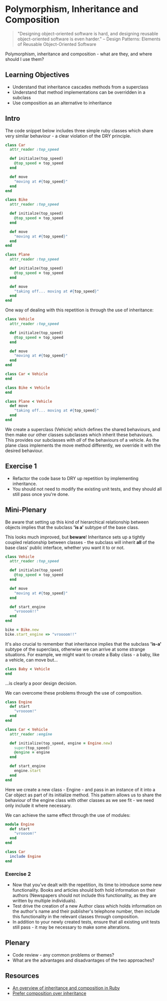 # Polymorphism, Inheritance and Composition

> "Designing object-oriented software is hard, and designing reusable object-oriented software is even harder."
> – Design Patterns: Elements of Reusable Object-Oriented Software

Polymorphism, inheritance and composition - what are they, and where should I use them?

## Learning Objectives

- Understand that inheritance cascades methods from a superclass
- Understand that method implementations can be overridden in a subclass
- Use composition as an alternative to inheritance

## Intro
The code snippet below includes three simple ruby classes which share very similar behaviour - a clear violation of the DRY principle.

```ruby
class Car
  attr_reader :top_speed

  def initialze(top_speed)
    @top_speed = top_speed
  end

  def move
    "moving at #{top_speed}"
  end
end

class Bike
  attr_reader :top_speed

  def initialze(top_speed)
    @top_speed = top_speed
  end

  def move
    "moving at #{top_speed}"
  end
end

class Plane
  attr_reader :top_speed

  def initialze(top_speed)
    @top_speed = top_speed
  end

  def move
    "taking off... moving at #{top_speed}"
  end
end
```

One way of dealing with this repetition is through the use of inheritance:

```ruby
class Vehicle
  attr_reader :top_speed

  def initialze(top_speed)
    @top_speed = top_speed
  end

  def move
    "moving at #{top_speed}"
  end
end

class Car < Vehicle
end

class Bike < Vehicle
end

class Plane < Vehicle
  def move
    "taking off... moving at #{top_speed}"
  end
end
```

We create a superclass (Vehicle) which defines the shared behaviours, and then make our other classes subclasses which inherit these behaviours.  This provides our subclasses with *all* of the behaviours of a vehicle.  As the plane class implements the move method differently, we override it with the desired behaviour.

## Exercise 1
- Refactor the code base to DRY up repetition by implementing inheritance.  
- You should not need to modify the existing unit tests, and they should all still pass once you're done.

## Mini-Plenary

Be aware that setting up this kind of hierarchical relationship between objects implies that the subclass __'is a'__ subtype of the base class.  

This looks much improved, but **beware**!  Inheritance sets up a tightly coupled relationship between classes - the subclass will inherit **all** of the base class' public interface, whether you want it to or not.

```ruby
class Vehicle
  attr_reader :top_speed

  def initialze(top_speed)
    @top_speed = top_speed
  end

  def move
    "moving at #{top_speed}"
  end

  def start_engine
    "vroooom!!"
  end
end

bike = Bike.new
bike.start_engine => "vroooom!!"
```

It's also crucial to remember that inheritance implies that the subclass __'is-a'__ subtype of the superclass, otherwise we can arrive at some strange situations.  For example, we might want to create a Baby class - a baby, like a vehicle, can move but...

 ```ruby
 class Baby < Vehicle
 end
 ```  

...is clearly a poor design decision.

We can overcome these problems through the use of composition.  

```ruby
class Engine
  def start
    "vroooom!"
  end
end

class Car < Vehicle
  attr_reader :engine

  def initialize(top_speed, engine = Engine.new)
    super(top_speed)
    @engine = engine
  end

  def start_engine
    engine.start
  end
end
```

Here we create a new class - Engine - and pass in an instance of it into a Car object as part of its initialize method.  This pattern allows us to share the behaviour of the engine class with other classes as we see fit - we need only include it where necessary.

We can achieve the same effect through the use of modules:

```ruby
module Engine
  def start
    "vroooom!"
  end
end

class Car
  include Engine
end
```

### Exercise 2
- Now that you've dealt with the repetition, its time to introduce some new functionality.  Books and articles should both hold information on their authors (Newspapers should not include this functionality, as they are written by multiple individuals).
- Test drive the creation of a new Author class which holds information on the author's name and their publisher's telephone number, then include this functionality in the relevant classes through composition.
- In addition to your newly created tests, ensure that all existing unit tests still pass - it may be necessary to make some alterations.

## Plenary
- Code review - any common problems or themes?
- What are the advantages and disadvantages of the two approaches?

## Resources
- [An overview of inheritance and composition in Ruby](https://github.com/pruett/ruby-patterns/blob/master/concepts/inheritance-vs-composition.md)
- [Prefer composition over inheritance](https://www.sitepoint.com/composition-inheritance/)

